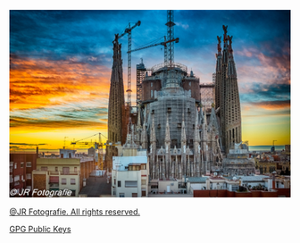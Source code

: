 ![](https://github.com/rubiojr/rubiojr/raw/master/img/barcelona-sunrise.jpg)


[@JR Fotografie. All rights reserved.](https://www.flickr.com/photos/126200552@N08/36575468961)

[GPG Public Keys](https://github.com/rubiojr.gpg)
